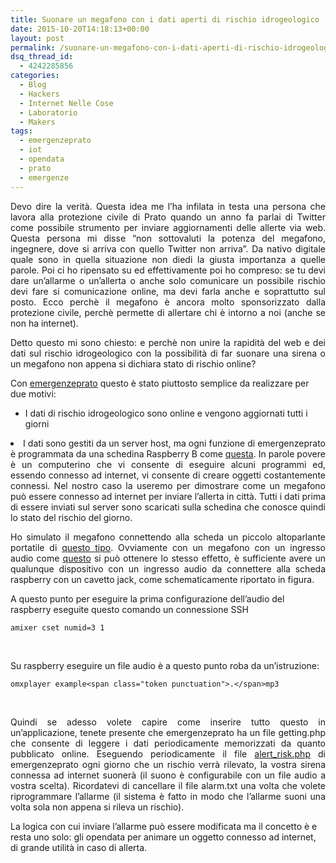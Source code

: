 ```yaml
---
title: Suonare un megafono con i dati aperti di rischio idrogeologico
date: 2015-10-20T14:18:13+00:00
layout: post
permalink: /suonare-un-megafono-con-i-dati-aperti-di-rischio-idrogeologico/
dsq_thread_id:
  - 4242285856
categories:
  - Blog
  - Hackers
  - Internet Nelle Cose
  - Laboratorio
  - Makers
tags:
  - emergenzeprato
  - iot
  - opendata
  - prato
  - emergenze
---
```

<p style="text-align: justify;">
Devo dire la verità. Questa idea me l&#8217;ha infilata in testa una persona che lavora alla protezione civile di Prato quando un anno fa parlai di Twitter come possibile strumento per inviare aggiornamenti delle allerte via web. Questa persona mi disse &#8220;non sottovaluti la potenza del megafono, ingegnere, dove si arriva con quello Twitter non arriva&#8221;. Da nativo digitale quale sono in quella situazione non diedi la giusta importanza a quelle parole. Poi ci ho ripensato su ed effettivamente poi ho compreso: se tu devi dare un&#8217;allarme o un&#8217;allerta o anche solo comunicare un possibile rischio devi fare si comunicazione online, ma devi farla anche e soprattutto sul posto. Ecco perchè il megafono è ancora molto sponsorizzato dalla protezione civile, perchè permette di allertare chi è intorno a noi (anche se non ha internet).
</p>

<p style="text-align: justify;">
  Detto questo mi sono chiesto: e perchè non unire la rapidità del web e dei dati sul rischio idrogeologico con la possibilità di far suonare una sirena o un megafono non appena si dichiara stato di rischio online?
</p>

Con <a href="https://iltempe.github.io/Emergenzeprato/" target="_blank">emergenzeprato</a> questo è stato piuttosto semplice da realizzare per due motivi:

  * I dati di rischio idrogeologico sono online e vengono aggiornati tutti i giorni
<li style="text-align: justify;">
  I dati sono gestiti da un server host, ma ogni funzione di emergenzeprato è programmata da una schedina Raspberry B come <a href="http://www.amazon.it/Raspberry-Pi-Model-Plus-512MB/dp/B00LPESRUK/ref=sr_1_2?ie=UTF8&qid=1445341544&sr=8-2&keywords=raspberry+pi+b" target="_blank">questa</a>. In parole povere è un computerino che vi consente di eseguire alcuni programmi ed, essendo connesso ad internet, vi consente di creare oggetti costantemente connessi. Nel nostro caso la useremo per dimostrare come un megafono può essere connesso ad internet per inviare l&#8217;allerta in città. Tutti i dati prima di essere inviati sul server sono scaricati sulla schedina che conosce quindi lo stato del rischio del giorno.
</li>

<p style="text-align: justify;">
Ho simulato il megafono connettendo alla scheda un piccolo altoparlante portatile di <a href="http://www.amazon.it/gp/product/B00OJ43RIK?psc=1&redirect=true&ref_=oh_aui_detailpage_o00_s00" target="_blank">questo tipo</a>. Ovviamente con un megafono con un ingresso audio come <a href="http://www.amazon.it/MEGAFONO-FUNZIONE-MICROFONO-TRASPORTO-TRASFORMATORE/dp/B00N3MLB8C/ref=sr_1_1?s=electronics&ie=UTF8&qid=1445341856&sr=1-1&keywords=megafono+ingresso" target="_blank">questo</a> si può ottenere lo stesso effetto, è sufficiente avere un qualunque dispositivo con un ingresso audio da connettere alla scheda raspberry con un cavetto jack, come schematicamente riportato in figura.
</p>

A questo punto per eseguire la prima configurazione dell&#8217;audio del raspberry eseguite questo comando un connessione SSH

    amixer cset numid=3 1

&nbsp;

Su raspberry eseguire un file audio è a questo punto roba da un&#8217;istruzione:

<pre class=" language-bash"><code class=" language-bash">omxplayer example&lt;span class="token punctuation">.&lt;/span>mp3</code></pre>

&nbsp;

<p style="text-align: justify;">
  Quindi se adesso volete capire come inserire tutto questo in un&#8217;applicazione, tenete presente che emergenzeprato ha un file getting.php che consente di leggere i dati periodicamente memorizzati da quanto pubblicato online. Eseguendo periodicamente il file <a href="https://github.com/iltempe/Emergenzeprato/blob/master/alert_risk.php" target="_blank">alert_risk.php</a> di emergenzeprato ogni giorno che un rischio verrà rilevato, la vostra sirena connessa ad internet suonerà (il suono è configurabile con un file audio a vostra scelta). Ricordatevi di cancellare il file alarm.txt una volta che volete riprogrammare l&#8217;allarme (il sistema è fatto in modo che l&#8217;allarme suoni una volta sola non appena si rileva un rischio).
</p>

La logica con cui inviare l&#8217;allarme può essere modificata ma il concetto è e resta uno solo: gli opendata per animare un oggetto connesso ad internet, di grande utilità in caso di allerta.